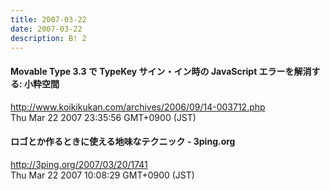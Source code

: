 ```yaml
---
title: 2007-03-22
date: 2007-03-22
description: B! 2
---
```


#### Movable Type 3.3 で TypeKey サイン・イン時の JavaScript エラーを解消する: 小粋空間
http://www.koikikukan.com/archives/2006/09/14-003712.php<br>
Thu Mar 22 2007 23:35:56 GMT+0900 (JST)<br>


#### ロゴとか作るときに使える地味なテクニック - 3ping.org
http://3ping.org/2007/03/20/1741<br>
Thu Mar 22 2007 10:08:29 GMT+0900 (JST)<br>


